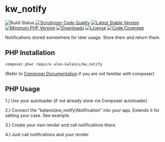 # kw_notify

![Build Status](https://github.com/alex-kalanis/kw_notify/actions/workflows/code_checks.yml/badge.svg)
[![Scrutinizer Code Quality](https://scrutinizer-ci.com/g/alex-kalanis/kw_notify/badges/quality-score.png?b=master)](https://scrutinizer-ci.com/g/alex-kalanis/kw_notify/?branch=master)
[![Latest Stable Version](https://poser.pugx.org/alex-kalanis/kw_notify/v/stable.svg?v=1)](https://packagist.org/packages/alex-kalanis/kw_notify)
[![Minimum PHP Version](https://img.shields.io/badge/php-%3E%3D%207.3-8892BF.svg)](https://php.net/)
[![Downloads](https://img.shields.io/packagist/dt/alex-kalanis/kw_notify.svg?v1)](https://packagist.org/packages/alex-kalanis/kw_notify)
[![License](https://poser.pugx.org/alex-kalanis/kw_notify/license.svg?v=1)](https://packagist.org/packages/alex-kalanis/kw_notify)
[![Code Coverage](https://scrutinizer-ci.com/g/alex-kalanis/kw_notify/badges/coverage.png?b=master&v=1)](https://scrutinizer-ci.com/g/alex-kalanis/kw_notify/?branch=master)

Notifications stored somewhere for later usage. Store them and return them.

## PHP Installation

```bash
composer.phar require alex-kalanis/kw_notify
```

(Refer to [Composer Documentation](https://github.com/composer/composer/blob/master/doc/00-intro.md#introduction) if you are not
familiar with composer)


## PHP Usage

1.) Use your autoloader (if not already done via Composer autoloader)

2.) Connect the "kalanis\kw_notify\Notification" into your app. Extends it for setting your case. See example.

3.) Create your own render and call notifications there.

4.) Just call notifications and your render
